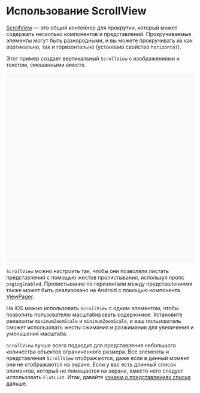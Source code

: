# Использование ScrollView

[ScrollView](scrollview.md) — это общий контейнер для прокрутки, который может содержать несколько компонентов и представлений. Прокручиваемые элементы могут быть разнородными, и вы можете прокручивать их как вертикально, так и горизонтально (установив свойство `horizontal`).

Этот пример создает вертикальный `ScrollView` с изображениями и текстом, смешанными вместе.

<div data-snack-id="@bndby/using-scrollview" data-snack-platform="web" data-snack-preview="true" data-snack-theme="light" style="overflow:hidden;background:#F9F9F9;border:1px solid var(--color-border);border-radius:4px;height:505px;width:100%"></div>

`ScrollView` можно настроить так, чтобы они позволяли листать представления с помощью жестов пролистывания, используя пропс `pagingEnabled`. Пролистывание по горизонтали между представлениями также может быть реализовано на Android с помощью компонента [ViewPager](https://github.com/react-native-community/react-native-viewpager).

На iOS можно использовать `ScrollView` с одним элементом, чтобы позволить пользователю масштабировать содержимое. Установите реквизиты `maximumZoomScale` и `minimumZoomScale`, и ваш пользователь сможет использовать жесты сжимания и разжимания для увеличения и уменьшения масштаба.

<!-- 0001.part.md -->

`ScrollView` лучше всего подходит для представления небольшого количества объектов ограниченного размера. Все элементы и представления `ScrollView` отображаются, даже если в данный момент они не отображаются на экране. Если у вас есть длинный список элементов, который не помещается на экране, вместо него следует использовать `FlatList`. Итак, давайте [узнаем о представлениях списка](using-a-listview.md) дальше.

<!-- 0002.part.md -->
